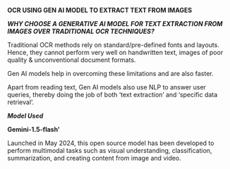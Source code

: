 **OCR USING GEN AI MODEL TO EXTRACT TEXT FROM IMAGES**

***WHY CHOOSE A GENERATIVE AI MODEL FOR TEXT EXTRACTION FROM IMAGES OVER TRADITIONAL OCR TECHNIQUES?***

Traditional OCR methods rely on standard/pre-defined fonts and layouts. Hence, they cannot perform very well on handwritten text, images of poor quality & unconventional document formats.

Gen AI models help in overcoming these limitations and are also faster.

Apart from reading text, Gen AI models also use NLP to answer user queries, thereby doing the job of both ‘text extraction’  and ‘specific data retrieval’.

***Model Used***

**Gemini-1.5-flash'**

Launched in May 2024, this open source model has been developed to perform multimodal tasks such as visual understanding, classification, summarization, and creating content from image and video. 

